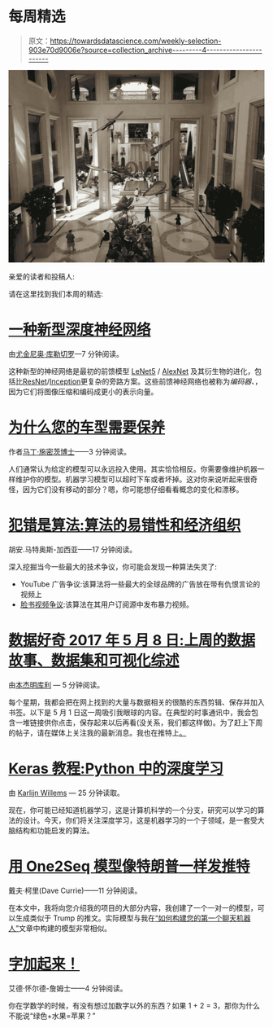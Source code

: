 # 每周精选

> 原文：<https://towardsdatascience.com/weekly-selection-903e70d9006e?source=collection_archive---------4----------------------->

![](img/aee7dfe2600c0578e3556cef75e4f7ed.png)

亲爱的读者和投稿人:

请在这里找到我们本周的精选:

# [一种新型深度神经网络](https://medium.com/towards-data-science/a-new-kind-of-deep-neural-networks-749bcde19108)

由[尤金尼奥·库勒切罗](https://medium.com/u/e53b1a2a902f?source=post_page-----903e70d9006e--------------------------------)—7 分钟阅读。

这种新型的神经网络是最初的前馈模型 [LeNet5](http://yann.lecun.com/exdb/publis/pdf/lecun-01a.pdf) / [AlexNet](https://papers.nips.cc/paper/4824-imagenet-classification-with-deep-convolutional-neural-networks.pdf) 及其衍生物的进化，包括比[ResNet](https://arxiv.org/abs/1512.03385)/[Inception](http://arxiv.org/abs/1602.07261)更复杂的旁路方案。这些前馈神经网络也被称为*编码器、*，因为它们将图像压缩和编码成更小的表示向量。

# [为什么您的车型需要保养](https://medium.com/towards-data-science/why-your-models-need-maintenance-faff545b38a2)

作者[马丁·施密茨博士](https://medium.com/u/73ad31bcb312?source=post_page-----903e70d9006e--------------------------------)——3 分钟阅读。

人们通常认为给定的模型可以永远投入使用。其实恰恰相反。你需要像维护机器一样维护你的模型。机器学习模型可以超时下车或者坏掉。这对你来说听起来很奇怪，因为它们没有移动的部分？嗯，你可能想仔细看看概念的变化和漂移。

# [犯错是算法:算法的易错性和经济组织](https://medium.com/towards-data-science/to-err-is-algorithm-algorithmic-fallibility-and-economic-organisation-dbe18bb32abc)

胡安.马特奥斯-加西亚——17 分钟阅读。

深入挖掘当今一些最大的技术争议，你可能会发现一种算法失灵了:

*   YouTube 广告争议:该算法将一些最大的全球品牌的广告放在带有仇恨言论的视频上
*   [脸书视频争议](https://www.theguardian.com/technology/2017/apr/25/facebook-live-mark-zuckerberg-murder-video-thailand):该算法在其用户订阅源中发布暴力视频。

# [数据好奇 2017 年 5 月 8 日:上周的数据故事、数据集和可视化综述](https://medium.com/towards-data-science/data-curious-08-05-2017-a-roundup-of-data-stories-datasets-and-visualizations-from-last-week-59b21aac101b)

由[本杰明库利](https://medium.com/u/37240f6b6698?source=post_page-----903e70d9006e--------------------------------) — 5 分钟阅读。

每个星期，我都会把在网上找到的大量与数据相关的很酷的东西剪辑、保存并加入书签。以下是 5 月 1 日这一周吸引我眼球的内容。在典型的时事通讯中，我会包含一堆链接供你点击，保存起来以后再看(没关系，我们都这样做)。为了赶上下周的帖子，请在媒体上关注我的最新消息。我也在推特上[。](https://twitter.com/bnj_cooley)

# [Keras 教程:Python 中的深度学习](https://medium.com/towards-data-science/keras-tutorial-deep-learning-in-python-2caf497f8ca1)

由 [Karlijn Willems](https://medium.com/u/b9a4f6da81ed?source=post_page-----903e70d9006e--------------------------------) — 25 分钟读取。

现在，你可能已经知道机器学习，这是计算机科学的一个分支，研究可以学习的算法的设计。今天，你们将关注深度学习，这是机器学习的一个子领域，是一套受大脑结构和功能启发的算法。

# [用 One2Seq 模型像特朗普一样发推特](https://medium.com/towards-data-science/tweet-like-trump-with-a-one2seq-model-cb1461f9d54c)

戴夫·柯里(Dave Currie)——11 分钟阅读。

在本文中，我将向您介绍我的项目的大部分内容，我创建了一个一对一的模型，可以生成类似于 Trump 的推文。实际模型与我在[“如何构建您的第一个聊天机器人”](https://medium.com/@Currie32/how-to-build-your-first-chatbot-c84495d4622d)文章中构建的模型非常相似。

# [字加起来！](https://medium.com/towards-data-science/the-words-add-up-why-baseball-usa-india-cricket-d31b595b8df4)

艾德·怀尔德-詹姆士——4 分钟阅读。

你在学数学的时候，有没有想过加数字以外的东西？如果 1 + 2 = 3，那你为什么不能说“绿色+水果=苹果？”